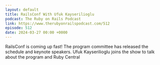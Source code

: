 ```yaml
---
layout: default
title: RailsConf With Ufuk Kayserilioglu
podcast: The Ruby on Rails Podcast
link: https://www.therubyonrailspodcast.com/512
episode: 512
date: 2024-03-27 00:00 +0000
---
```


RailsConf is coming up fast! The program committee has released the schedule and keynote speakers. Ufuk Kayserilioglu joins the show to talk about the program and Ruby Central
